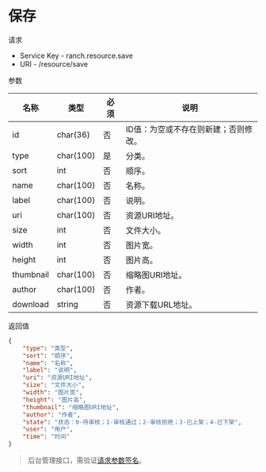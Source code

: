 # 保存

请求
- Service Key - ranch.resource.save
- URI - /resource/save

参数

|名称|类型|必须|说明|
|---|---|---|---|
|id|char(36)|否|ID值：为空或不存在则新建；否则修改。|
|type|char(100)|是|分类。|
|sort|int|否|顺序。|
|name|char(100)|否|名称。|
|label|char(100)|否|说明。|
|uri|char(100)|否|资源URI地址。|
|size|int|否|文件大小。|
|width|int|否|图片宽。|
|height|int|否|图片高。|
|thumbnail|char(100)|否|缩略图URI地址。|
|author|char(100)|否|作者。|
|download|string|否|资源下载URL地址。|

返回值
```json
{
    "type": "类型",
    "sort": "顺序",
    "name": "名称",
    "label": "说明",
    "uri": "资源URI地址",
    "size": "文件大小",
    "width": "图片宽",
    "height": "图片高",
    "thumbnail": "缩略图URI地址",
    "author": "作者",
    "state": "状态：0-待审核；1-审核通过；2-审核拒绝；3-已上架；4-已下架",
    "user": "用户",
    "time": "时间"
}
```

> 后台管理接口，需验证[请求参数签名](https://github.com/heisedebaise/tephra/blob/master/tephra-ctrl/doc/sign.md)。